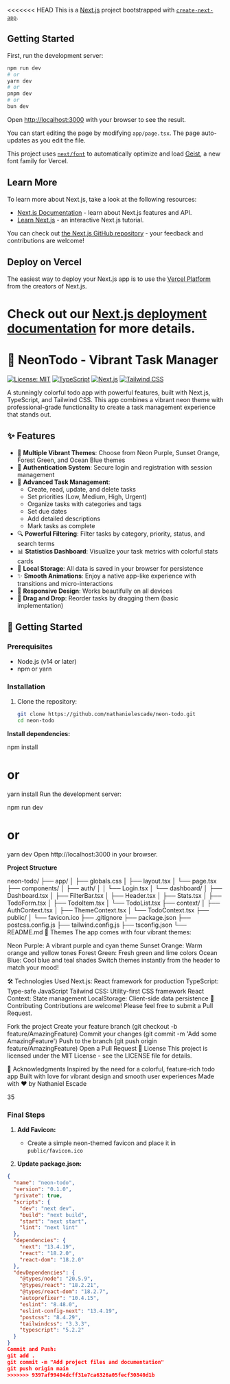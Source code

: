 <<<<<<< HEAD
This is a [Next.js](https://nextjs.org) project bootstrapped with [`create-next-app`](https://nextjs.org/docs/app/api-reference/cli/create-next-app).

## Getting Started

First, run the development server:

```bash
npm run dev
# or
yarn dev
# or
pnpm dev
# or
bun dev
```

Open [http://localhost:3000](http://localhost:3000) with your browser to see the result.

You can start editing the page by modifying `app/page.tsx`. The page auto-updates as you edit the file.

This project uses [`next/font`](https://nextjs.org/docs/app/building-your-application/optimizing/fonts) to automatically optimize and load [Geist](https://vercel.com/font), a new font family for Vercel.

## Learn More

To learn more about Next.js, take a look at the following resources:

- [Next.js Documentation](https://nextjs.org/docs) - learn about Next.js features and API.
- [Learn Next.js](https://nextjs.org/learn) - an interactive Next.js tutorial.

You can check out [the Next.js GitHub repository](https://github.com/vercel/next.js) - your feedback and contributions are welcome!

## Deploy on Vercel

The easiest way to deploy your Next.js app is to use the [Vercel Platform](https://vercel.com/new?utm_medium=default-template&filter=next.js&utm_source=create-next-app&utm_campaign=create-next-app-readme) from the creators of Next.js.

Check out our [Next.js deployment documentation](https://nextjs.org/docs/app/building-your-application/deploying) for more details.
=======
# 🌈 NeonTodo - Vibrant Task Manager

[![License: MIT](https://img.shields.io/badge/License-MIT-yellow.svg)](https://opensource.org/licenses/MIT)
[![TypeScript](https://img.shields.io/badge/TypeScript-007ACC?style=flat&logo=typescript&logoColor=white)](https://www.typescriptlang.org/)
[![Next.js](https://img.shields.io/badge/Next.js-000000?style=flat&logo=next.js&logoColor=white)](https://nextjs.org/)
[![Tailwind CSS](https://img.shields.io/badge/Tailwind%20CSS-38B2AC?style=flat&logo=tailwind-css&logoColor=white)](https://tailwindcss.com/)

A stunningly colorful todo app with powerful features, built with Next.js, TypeScript, and Tailwind CSS. This app combines a vibrant neon theme with professional-grade functionality to create a task management experience that stands out.

## ✨ Features

- 🎨 **Multiple Vibrant Themes**: Choose from Neon Purple, Sunset Orange, Forest Green, and Ocean Blue themes
- 🔐 **Authentication System**: Secure login and registration with session management
- 📝 **Advanced Task Management**:
  - Create, read, update, and delete tasks
  - Set priorities (Low, Medium, High, Urgent)
  - Organize tasks with categories and tags
  - Set due dates
  - Add detailed descriptions
  - Mark tasks as complete
- 🔍 **Powerful Filtering**: Filter tasks by category, priority, status, and search terms
- 📊 **Statistics Dashboard**: Visualize your task metrics with colorful stats cards
- 💾 **Local Storage**: All data is saved in your browser for persistence
- ✨ **Smooth Animations**: Enjoy a native app-like experience with transitions and micro-interactions
- 📱 **Responsive Design**: Works beautifully on all devices
- 🎯 **Drag and Drop**: Reorder tasks by dragging them (basic implementation)

## 🚀 Getting Started

### Prerequisites

- Node.js (v14 or later)
- npm or yarn

### Installation

1. Clone the repository:
   ```bash
   git clone https://github.com/nathanielescade/neon-todo.git
   cd neon-todo


**Install dependencies:**

npm install
# or
yarn install
Run the development server:

npm run dev
# or
yarn dev
Open http://localhost:3000 in your browser.

**Project Structure**

neon-todo/
├── app/
│   ├── globals.css
│   ├── layout.tsx
│   └── page.tsx
├── components/
│   ├── auth/
│   │   └── Login.tsx
│   └── dashboard/
│       ├── Dashboard.tsx
│       ├── FilterBar.tsx
│       ├── Header.tsx
│       ├── Stats.tsx
│       ├── TodoForm.tsx
│       ├── TodoItem.tsx
│       └── TodoList.tsx
├── context/
│   ├── AuthContext.tsx
│   ├── ThemeContext.tsx
│   └── TodoContext.tsx
├── public/
│   └── favicon.ico
├── .gitignore
├── package.json
├── postcss.config.js
├── tailwind.config.js
├── tsconfig.json
└── README.md
🎨 Themes
The app comes with four vibrant themes:

Neon Purple: A vibrant purple and cyan theme
Sunset Orange: Warm orange and yellow tones
Forest Green: Fresh green and lime colors
Ocean Blue: Cool blue and teal shades
Switch themes instantly from the header to match your mood!

🛠️ Technologies Used
Next.js: React framework for production
TypeScript: Type-safe JavaScript
Tailwind CSS: Utility-first CSS framework
React Context: State management
LocalStorage: Client-side data persistence
🤝 Contributing
Contributions are welcome! Please feel free to submit a Pull Request.

Fork the project
Create your feature branch (git checkout -b feature/AmazingFeature)
Commit your changes (git commit -m 'Add some AmazingFeature')
Push to the branch (git push origin feature/AmazingFeature)
Open a Pull Request
📝 License
This project is licensed under the MIT License - see the LICENSE file for details.

🙏 Acknowledgments
Inspired by the need for a colorful, feature-rich todo app
Built with love for vibrant design and smooth user experiences
Made with ❤️ by Nathaniel Escade

35

### Final Steps

1. **Add Favicon:**
   - Create a simple neon-themed favicon and place it in `public/favicon.ico`

2. **Update package.json:**
```json
{
  "name": "neon-todo",
  "version": "0.1.0",
  "private": true,
  "scripts": {
    "dev": "next dev",
    "build": "next build",
    "start": "next start",
    "lint": "next lint"
  },
  "dependencies": {
    "next": "13.4.19",
    "react": "18.2.0",
    "react-dom": "18.2.0"
  },
  "devDependencies": {
    "@types/node": "20.5.9",
    "@types/react": "18.2.21",
    "@types/react-dom": "18.2.7",
    "autoprefixer": "10.4.15",
    "eslint": "8.48.0",
    "eslint-config-next": "13.4.19",
    "postcss": "8.4.29",
    "tailwindcss": "3.3.3",
    "typescript": "5.2.2"
  }
}
Commit and Push:
git add .
git commit -m "Add project files and documentation"
git push origin main
>>>>>>> 9397af99404dcff31e7ca6326a05fecf30840d1b
